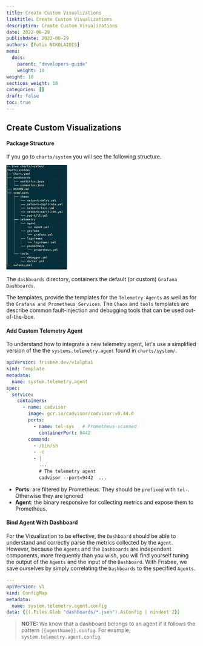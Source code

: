 ```yaml
---
title: Create Custom Visualizations
linktitle: Create Custom Visualizations
description: Create Custom Visualizations
date: 2022-06-29
publishdate: 2022-06-29
authors: [Fotis NIKOLAIDIS]
menu:
  docs:
    parent: "developers-guide"
    weight: 10
weight: 10
sections_weight: 10
categories: []
draft: false
toc: true
---
```




## Create Custom Visualizations



#### Package Structure

If you go to `charts/system` you will see the following structure.

<img src="index.assets/tree.png" alt="tree" style="zoom:50%;" />



The `dashboards` directory,  containers the default (or custom) `Grafana Dashboards`.

The templates, provide the templates for the `Telemetry Agents` as well as for the  `Grafana and Prometheus Services`. The `Chaos` and `tools` templates are describe common fault-injection and debugging tools that can be used out-of-the-box.



#### Add Custom Telemetry Agent

To understand how to integrate a new telemetry agent, let's use a simplified version of the the `systems.telemetry.agent` found in `charts/system/`.



```yaml
apiVersion: frisbee.dev/v1alpha1
kind: Template
metadata:
  name: system.telemetry.agent
spec:
  service:
    containers:
      - name: cadvisor
        image: gcr.io/cadvisor/cadvisor:v0.44.0
        ports:
          - name: tel-sys	# Prometheus-scanned
            containerPort: 9442
        command:
          - /bin/sh 
          - -c 
          - |  
			...
			# The telemetry agent
            cadvisor --port=9442  ... 
```



* **Ports:** are filtered by Prometheus.  They should be `prefixed` with `tel-`. Otherwise they are ignored
* **Agent**: the binary responsive for collecting metrics and expose them to Prometheus.



#### Bind Agent With Dashboard



For the Visualization to be effective, the `Dashboard` should be able to understand and correctly parse the metrics collected by the `Agent`. However, because the `Agents` and the `Dashboards` are independent components, more frequently than you wish, you will find yourself tuning the output of the `Agents` and the input of the `Dashboard`. With Frisbee, we save ourselves by simply correlating the `Dashboards` to the specified `Agents`.

```yaml
---
apiVersion: v1
kind: ConfigMap
metadata:
  name: system.telemetry.agent.config
data: {{(.Files.Glob "dashboards/*.json").AsConfig | nindent 2}}
```



> **NOTE:** We know that a dashboard belongs to an agent if it follows the pattern `{{agentName}}.config`. For example, `system.telemetry.agent.config`.

